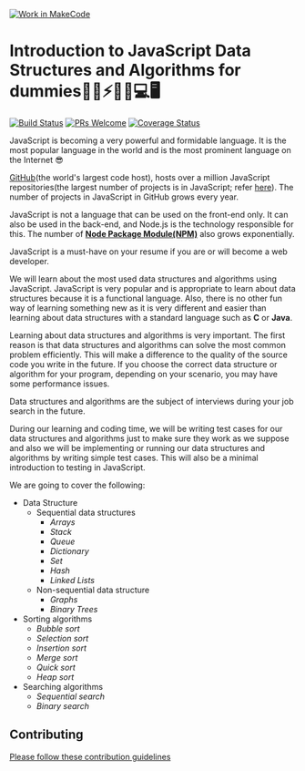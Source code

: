 [![Work in MakeCode](https://classroom.github.com/assets/work-in-make-code-c53f0c86300af1a64cdd5dc830e2509efd17c8cb483a722cacaee84d10eb8ec9.svg)](https://classroom.github.com/online_ide?assignment_repo_id=354854&assignment_repo_type=GroupAssignmentRepo)
# Introduction to JavaScript Data Structures and Algorithms for dummies🚀💥⚡🎉🎊💻🖥

[![Build Status](https://travis-ci.org/3dw1nM0535/javascript-data-structures-and-algorithms.svg?branch=develop)](https://travis-ci.org/3dw1nM0535/javascript-data-structures-and-algorithms) [![PRs Welcome](https://img.shields.io/badge/PRs-welcome-brightgreen.svg?style=flat-square)](http://makeapullrequest.com) [![Coverage Status](https://coveralls.io/repos/github/3dw1nM0535/javascript-data-structures-and-algorithms/badge.svg?branch=develop)](https://coveralls.io/github/3dw1nM0535/javascript-data-structures-and-algorithms?branch=develop)

JavaScript is becoming a very powerful and formidable language. It is the most popular language in the world and is the most prominent language on the Internet :sunglasses:

[GitHub](https://github.com)(the world's largest code host), hosts over a million JavaScript repositories(the largest number of projects is in JavaScript; refer [here](https://octoverse.github.com/projects)). The number of projects in JavaScript in GitHub grows every year.

JavaScript is not a language that can be used on the front-end only. It can also be used in the back-end, and Node.js is the technology responsible for this. The number of [**Node Package Module(NPM)**](https://www.npmjs.com) also grows exponentially.

JavaScript is a must-have on your resume if you are or will become a web developer.

We will learn about the most used data structures and algorithms using JavaScript. JavaScript is very popular and is appropriate to learn about data structures because it is a functional language. Also, there is no other fun way of learning something new as it is very different and easier than learning about data structures with a standard language such as **C** or **Java**.

Learning about data structures and algorithms is very important. The first reason is that data structures and algorithms can solve the most common problem efficiently. This will make a difference to the quality of the source code you write in the future. If you choose the correct data structure or algorithm for your program, depending on your scenario, you may have some performance issues.

Data structures and algorithms are the subject of interviews during your job search in the future.

During our learning and coding time, we will be writing test cases for our data structures and algorithms just to make sure they work as we suppose and also we will be implementing or running our data structures and algorithms by writing simple test cases. This will also be a minimal introduction to testing in JavaScript.

We are going to cover the following:

- Data Structure
  - Sequential data structures
    - *Arrays*
    - *Stack*
    - *Queue*
    - *Dictionary*
    - *Set*
    - *Hash*
    - *Linked Lists*
  - Non-sequential data structure
    - *Graphs*
    - *Binary Trees*
- Sorting algorithms
  - *Bubble sort*
  - *Selection sort*
  - *Insertion sort*
  - *Merge sort*
  - *Quick sort*
  - *Heap sort*
- Searching algorithms
  - *Sequential search*
  - *Binary search*

## Contributing

[Please follow these contribution guidelines](https://github.com/3dw1nM0535/javascript-data-structures-and-algorithms/blob/develop/CONTRIBUTING.md)
